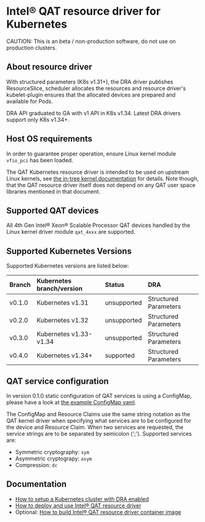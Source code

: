 # Intel® QAT resource driver for Kubernetes

CAUTION: This is an beta / non-production software, do not use on production clusters.

## About resource driver

With structured parameters (K8s v1.31+), the DRA driver publishes ResourceSlice, scheduler allocates
the resources and resource driver's kubelet-plugin ensures that the allocated devices are prepared
and available for Pods.

DRA API graduated to GA with v1 API in K8s v1.34. Latest DRA drivers support only K8s v1.34+.

## Host OS requirements

In order to guarantee proper operation, ensure Linux kernel module `vfio_pci` has been loaded.

The QAT Kubernetes resource driver is intended to be used on upstream Linux kernels,
see [the in-tree kernel documentation](https://intel.github.io/quickassist/RN/In-Tree/in_tree_firmware_RN.html)
for details. Note though, that the QAT resource driver itself does not depend on
any QAT user space libraries mentioned in that document.

## Supported QAT devices

All 4th Gen Intel® Xeon® Scalable Processor QAT devices handled by the Linux kernel
driver module `qat_4xxx` are supported.

## Supported Kubernetes Versions

Supported Kubernetes versions are listed below:

| Branch            | Kubernetes branch/version       | Status      | DRA                            |
|:------------------|:--------------------------------|:------------|:-------------------------------|
| v0.1.0            | Kubernetes v1.31                | unsupported | Structured Parameters          |
| v0.2.0            | Kubernetes v1.32                | unsupported | Structured Parameters          |
| v0.3.0            | Kubernetes v1.33-v1.34          | unsupported | Structured Parameters          |
| v0.4.0            | Kubernetes v1.34+               | supported   | Structured Parameters          |

## QAT service configuration

In version 0.1.0 static configuration of QAT services is using a ConfigMap,
please have a look at
[the example ConfigMap yaml](../../deployments/qat/examples/intel-qat-resource-driver-configuration.yaml).

The ConfigMap and Resource Claims use the same string notation as the QAT kernel
driver when specifying what services are to be configured for the device and Resource
Claim. When two services are requested, the service strings are to be separated by
semicolon (';'). Supported services are:
* Symmetric cryptography: `sym`
* Asymmetric cryptograpy: `asym`
* Compression: `dc`

## Documentation

- [How to setup a Kubernetes cluster with DRA enabled](../CLUSTER_SETUP.md)
- [How to deploy and use Intel® QAT resource driver](USAGE.md)
- Optional: [How to build Intel® QAT resource driver container image](BUILD.md)
